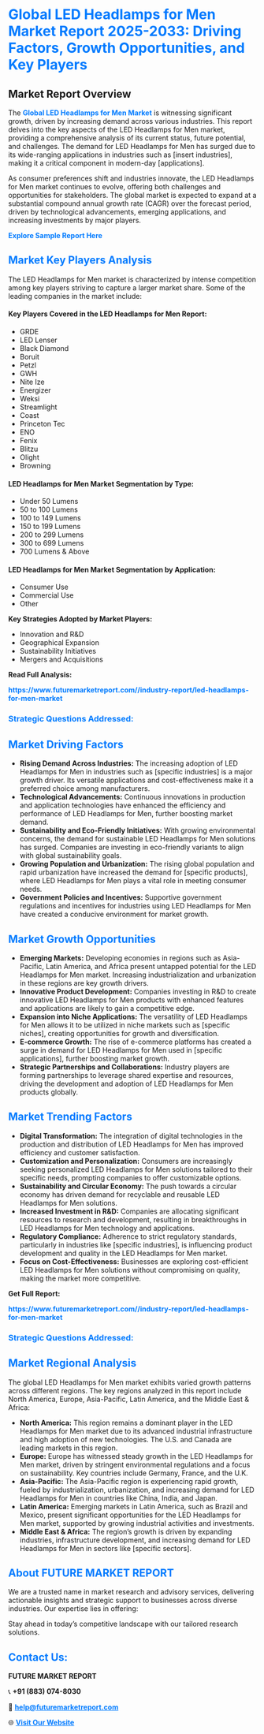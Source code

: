 <h1 style="color: #007BFF;">Global LED Headlamps for Men Market Report 2025-2033: Driving Factors, Growth Opportunities, and Key Players</h1>

<section id="overview">
<h2>Market Report Overview</h2>
<p>The <a href="https://www.futuremarketreport.com//industry-report/led-headlamps-for-men-market" style="color: #007BFF; text-decoration: none;"><strong>Global LED Headlamps for Men Market</strong></a> is witnessing significant growth, driven by increasing demand across various industries. This report delves into the key aspects of the LED Headlamps for Men market, providing a comprehensive analysis of its current status, future potential, and challenges. The demand for LED Headlamps for Men has surged due to its wide-ranging applications in industries such as [insert industries], making it a critical component in modern-day [applications].</p>
<p>As consumer preferences shift and industries innovate, the LED Headlamps for Men market continues to evolve, offering both challenges and opportunities for stakeholders. The global market is expected to expand at a substantial compound annual growth rate (CAGR) over the forecast period, driven by technological advancements, emerging applications, and increasing investments by major players.</p>
</section>

<section id="overview">
<p><a href="https://www.futuremarketreport.com//request-sample/reportId=56436" style="color: #007BFF; text-decoration: none;"><strong>Explore Sample Report Here</strong></a></p>
</section>

<section id="key-players">
<h2 style="color: #007BFF;">Market Key Players Analysis</h2>
<p>The LED Headlamps for Men market is characterized by intense competition among key players striving to capture a larger market share. Some of the leading companies in the market include:</p>
<h4>Key Players Covered in the LED Headlamps for Men Report:</h4>
<ul><li>GRDE</li><li>LED Lenser</li><li>Black Diamond</li><li>Boruit</li><li>Petzl</li><li>GWH</li><li>Nite Ize</li><li>Energizer</li><li>Weksi</li><li>Streamlight</li><li>Coast</li><li>Princeton Tec</li><li>ENO</li><li>Fenix</li><li>Blitzu</li><li>Olight</li><li>Browning</li></ul>
<h4>LED Headlamps for Men Market Segmentation by Type:</h4>
<ul><li>Under 50 Lumens</li><li>50 to 100 Lumens</li><li>100 to 149 Lumens</li><li>150 to 199 Lumens</li><li>200 to 299 Lumens</li><li>300 to 699 Lumens</li><li>700 Lumens &amp; Above</li></ul>

<h4>LED Headlamps for Men Market Segmentation by Application:</h4>
<ul><li>Consumer Use</li><li>Commercial Use</li><li>Other</li></ul>
<p><strong>Key Strategies Adopted by Market Players:</strong></p>
<ul>
<li>Innovation and R&D</li>
<li>Geographical Expansion</li>
<li>Sustainability Initiatives</li>
<li>Mergers and Acquisitions</li>
</ul>
</section>

<section>
<p><strong>Read Full Analysis: </strong></p><a href="https://www.futuremarketreport.com//industry-report/led-headlamps-for-men-market" style="color: #007BFF; text-decoration: none;"><strong>https://www.futuremarketreport.com//industry-report/led-headlamps-for-men-market</strong></a>
<h3 style="color: #007BFF;">Strategic Questions Addressed:</h3>
</section>

<section id="driving-factors">
<h2 style="color: #007BFF;">Market Driving Factors</h2>
<ul>
<li><strong>Rising Demand Across Industries:</strong> The increasing adoption of LED Headlamps for Men in industries such as [specific industries] is a major growth driver. Its versatile applications and cost-effectiveness make it a preferred choice among manufacturers.</li>
<li><strong>Technological Advancements:</strong> Continuous innovations in production and application technologies have enhanced the efficiency and performance of LED Headlamps for Men, further boosting market demand.</li>
<li><strong>Sustainability and Eco-Friendly Initiatives:</strong> With growing environmental concerns, the demand for sustainable LED Headlamps for Men solutions has surged. Companies are investing in eco-friendly variants to align with global sustainability goals.</li>
<li><strong>Growing Population and Urbanization:</strong> The rising global population and rapid urbanization have increased the demand for [specific products], where LED Headlamps for Men plays a vital role in meeting consumer needs.</li>
<li><strong>Government Policies and Incentives:</strong> Supportive government regulations and incentives for industries using LED Headlamps for Men have created a conducive environment for market growth.</li>
</ul>
</section>

<section id="growth-opportunities">
<h2 style="color: #007BFF;">Market Growth Opportunities</h2>
<ul>
<li><strong>Emerging Markets:</strong> Developing economies in regions such as Asia-Pacific, Latin America, and Africa present untapped potential for the LED Headlamps for Men market. Increasing industrialization and urbanization in these regions are key growth drivers.</li>
<li><strong>Innovative Product Development:</strong> Companies investing in R&D to create innovative LED Headlamps for Men products with enhanced features and applications are likely to gain a competitive edge.</li>
<li><strong>Expansion into Niche Applications:</strong> The versatility of LED Headlamps for Men allows it to be utilized in niche markets such as [specific niches], creating opportunities for growth and diversification.</li>
<li><strong>E-commerce Growth:</strong> The rise of e-commerce platforms has created a surge in demand for LED Headlamps for Men used in [specific applications], further boosting market growth.</li>
<li><strong>Strategic Partnerships and Collaborations:</strong> Industry players are forming partnerships to leverage shared expertise and resources, driving the development and adoption of LED Headlamps for Men products globally.</li>
</ul>
</section>

<section id="trending-factors">
<h2 style="color: #007BFF;">Market Trending Factors</h2>
<ul>
<li><strong>Digital Transformation:</strong> The integration of digital technologies in the production and distribution of LED Headlamps for Men has improved efficiency and customer satisfaction.</li>
<li><strong>Customization and Personalization:</strong> Consumers are increasingly seeking personalized LED Headlamps for Men solutions tailored to their specific needs, prompting companies to offer customizable options.</li>
<li><strong>Sustainability and Circular Economy:</strong> The push towards a circular economy has driven demand for recyclable and reusable LED Headlamps for Men solutions.</li>
<li><strong>Increased Investment in R&D:</strong> Companies are allocating significant resources to research and development, resulting in breakthroughs in LED Headlamps for Men technology and applications.</li>
<li><strong>Regulatory Compliance:</strong> Adherence to strict regulatory standards, particularly in industries like [specific industries], is influencing product development and quality in the LED Headlamps for Men market.</li>
<li><strong>Focus on Cost-Effectiveness:</strong> Businesses are exploring cost-efficient LED Headlamps for Men solutions without compromising on quality, making the market more competitive.</li>
</ul>
</section>

<section>
<p><strong>Get Full Report: </strong></p><a href="https://www.futuremarketreport.com//industry-report/led-headlamps-for-men-market" style="color: #007BFF; text-decoration: none;"><strong>https://www.futuremarketreport.com//industry-report/led-headlamps-for-men-market</strong></a>
<h3 style="color: #007BFF;">Strategic Questions Addressed:</h3>
</section>


<section id="regional-analysis">
<h2 style="color: #007BFF;">Market Regional Analysis</h2>
<p>The global LED Headlamps for Men market exhibits varied growth patterns across different regions. The key regions analyzed in this report include North America, Europe, Asia-Pacific, Latin America, and the Middle East & Africa:</p>
<ul>
<li><strong>North America:</strong> This region remains a dominant player in the LED Headlamps for Men market due to its advanced industrial infrastructure and high adoption of new technologies. The U.S. and Canada are leading markets in this region.</li>
<li><strong>Europe:</strong> Europe has witnessed steady growth in the LED Headlamps for Men market, driven by stringent environmental regulations and a focus on sustainability. Key countries include Germany, France, and the U.K.</li>
<li><strong>Asia-Pacific:</strong> The Asia-Pacific region is experiencing rapid growth, fueled by industrialization, urbanization, and increasing demand for LED Headlamps for Men in countries like China, India, and Japan.</li>
<li><strong>Latin America:</strong> Emerging markets in Latin America, such as Brazil and Mexico, present significant opportunities for the LED Headlamps for Men market, supported by growing industrial activities and investments.</li>
<li><strong>Middle East & Africa:</strong> The region’s growth is driven by expanding industries, infrastructure development, and increasing demand for LED Headlamps for Men in sectors like [specific sectors].</li>
</ul>
</section>

<footer>
<h2 style="color: #007BFF;">About FUTURE MARKET REPORT</h2>
<p>We are a trusted name in market research and advisory services, delivering actionable insights and strategic support to businesses across diverse industries. Our expertise lies in offering:</p>

<p>Stay ahead in today’s competitive landscape with our tailored research solutions.</p>

<h2 style="color: #007BFF;">Contact Us:</h2>
<p><strong>FUTURE MARKET REPORT</strong></p>
<p>📞 <strong>+91 (883) 074-8030</strong></p>
<p>📧 <strong><a href="mailto:help@futuremarketreport.com" style="color: #007BFF;">help@futuremarketreport.com</a></strong></p>
<p>🌐 <strong><a href="https://www.futuremarketreport.com/" style="color: #007BFF;">Visit Our Website</a></strong></p>
</footer>